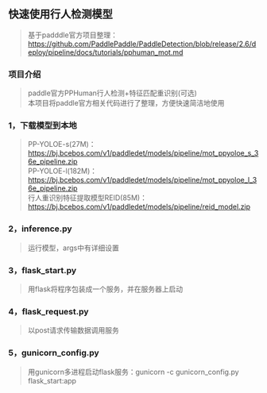 ## 快速使用行人检测模型
>基于padddle官方项目整理：https://github.com/PaddlePaddle/PaddleDetection/blob/release/2.6/deploy/pipeline/docs/tutorials/pphuman_mot.md
### 项目介绍
>paddle官方PPHuman行人检测+特征匹配重识别(可选)  
>本项目将paddle官方相关代码进行了整理，方便快速简洁地使用
### 1，下载模型到本地
>PP-YOLOE-s(27M)：https://bj.bcebos.com/v1/paddledet/models/pipeline/mot_ppyoloe_s_36e_pipeline.zip  
>PP-YOLOE-l(182M)：https://bj.bcebos.com/v1/paddledet/models/pipeline/mot_ppyoloe_l_36e_pipeline.zip  
>行人重识别特征提取模型REID(85M)：https://bj.bcebos.com/v1/paddledet/models/pipeline/reid_model.zip  
### 2，inference.py
>运行模型，args中有详细设置
### 3，flask_start.py
>用flask将程序包装成一个服务，并在服务器上启动
### 4，flask_request.py
>以post请求传输数据调用服务
### 5，gunicorn_config.py
>用gunicorn多进程启动flask服务：gunicorn -c gunicorn_config.py flask_start:app